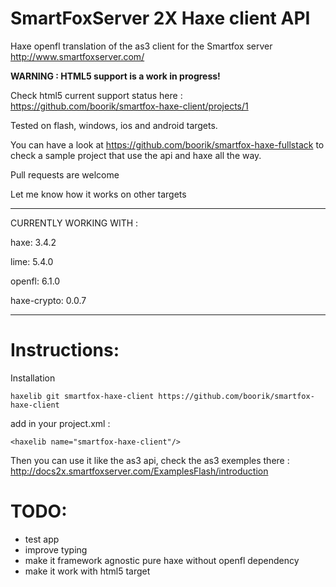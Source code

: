 SmartFoxServer 2X Haxe client API
=======================

Haxe openfl translation of the as3 client for the Smartfox server http://www.smartfoxserver.com/

**WARNING : HTML5 support is a work in progress!**

Check html5 current support status here : https://github.com/boorik/smartfox-haxe-client/projects/1

Tested on flash, windows, ios and android targets.

You can have a look at https://github.com/boorik/smartfox-haxe-fullstack to check a sample project that use the api and haxe all the way.

Pull requests are welcome

Let me know how it works on other targets

----------------------------------
CURRENTLY WORKING WITH :

haxe: 3.4.2

lime: 5.4.0

openfl: 6.1.0

haxe-crypto: 0.0.7

----------------------------------


Instructions:
=====
Installation
```
haxelib git smartfox-haxe-client https://github.com/boorik/smartfox-haxe-client
```

add in your project.xml :
```
<haxelib name="smartfox-haxe-client"/>
```

Then you can use it like the as3 api, check the as3 exemples there :
http://docs2x.smartfoxserver.com/ExamplesFlash/introduction

TODO:
====
* test app
* improve typing
* make it framework agnostic pure haxe without openfl dependency
* make it work with html5 target
